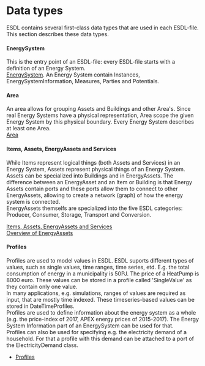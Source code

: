 # Data types

ESDL contains several first-class data types that are used in each ESDL-file. This section describes these data types.

#### EnergySystem

This is the entry point of an ESDL-file: every ESDL-file starts with a definition of an Energy System.  
[EnergySystem](energy-system.md). An Energy System contain Instances, EnergySystemInformation, Measures, Parties and Potentials.

#### Area

An area allows for grouping Assets and Buildings and other Area's. Since real Energy Systems have a physical representation, Area scope the given Energy System by this physical boundary. Every Energy System describes at least one Area.  
[Area](areas.md)

#### Items, Assets, EnergyAssets and Services

While Items represent logical things \(both Assets and Services\) in an Energy System, Assets represent physical things of an Energy System. Assets can be specialized into Buildings and in EnergyAssets. The difference between an EnergyAsset and an Item or Building is that Energy Assets contain ports and these ports allow them to connect to other EnergyAssets, allowing to create a network \(graph\) of how the energy system is connected.  
EnergyAssets themselfs are specialized into the five ESDL categories: Producer, Consumer, Storage, Transport and Conversion.

[Items, Assets, EnergyAssets and Services](items-assets-and-energyassets/)  
[Overview of EnergyAssets](items-assets-and-energyassets/overview-of-energyassets.md)

#### Profiles

Profiles are used to model values in ESDL. ESDL suports different types of values, such as single values, time ranges, time series, etd. E.g. the total consumption of energy in a municipality is 50PJ. The price of a HeatPump is 8000 euro. These values can be stored in a profile called 'SingleValue' as they contain only one value.   
In many applications, e.g. simulations, ranges of values are required as input, that are mostly time indexed. These timeseries-based values can be stored in DateTimeProfiles.   
Profiles are used to define information about the energy system as a whole \(e.g. the price-index of 2017, APEX energy prices of 2015-2017\). The Energy System Information part of an EnergySystem can be used for that.  
Profiles can also be used for specifying e.g. the electricity demand of a household. For that a profile with this demand can be attached to a port of the ElectricityDemand class.

* [Profiles](profiles.md)

